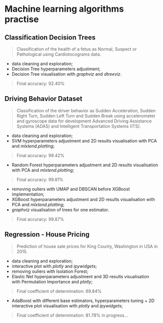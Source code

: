 # Machine learning algorithms practise

## Classification Decision Trees
> Classification of the health of a fetus as Normal, Suspect or Pathological using Cardiotocograms data.
- data cleaning and exploration;
- Decision Tree hyperparameters adjustment;
- Decision Tree visualisation with *graphviz* and *dtreeviz*.
> Final accuracy: 92.40%

## Driving Behavior Dataset
> Classification of the driver behavior as Sudden Acceleration, Sudden Right Turn, Sudden Left Turn 
and Sudden Break using accelerometer and gyroscope data for development Advanced Driving Assistance Systems (ADAS) 
and Intelligent Transportation Systems (ITS).
- data cleaning and exploration;
- SVM hyperparameters adjustment and 2D results visualisation with PCA and *mlxtend.plotting*;
> Final accuracy: 99.42%
- Random Forest hyperparameters adjustment and 2D results visualisation with PCA and *mlxtend.plotting*;
> Final accuracy: 99.81%
- removing ouliers with UMAP and DBSCAN before XGBoost implementation;
- XGBoost hyperparameters adjustment and 2D results visualisation with PCA and *mlxtend.plotting*;
- *graphviz* visualisation of trees for one estimator.
> Final accuracy: 99.87%

## Regression - House Pricing
> Prediction of house sale prices for King County, Washington in USA in 2015. 
- data cleaning and exploration;
- interactive plot with *plotly* and *ipywidgets*;
- removing ouliers with Isolation Forest;
- Elastic Net hyperparameters adjustment and 3D results visualisation with Permutation Importance and *plotly*;
> Final coefficient of determination: 69.84%
- AdaBoost with different base estimators, hyperparameters tuning + 2D interactive plot visualisation with *plotly* and *ipywidgets*;
> Final coefficient of determination: 81.78%
> in progress...
